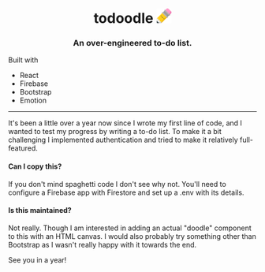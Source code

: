 <div align='center'>

# todoodle <img src='./src/assets/pencil.png' alt='logo' height='30px'/>


### An over-engineered to-do list.

</div>


Built with
- React
- Firebase
- Bootstrap
- Emotion

<hr />

It's been a little over a year now since I wrote my first line of code, and I wanted to test my progress by writing a to-do list. To make it a bit challenging I implemented authentication and tried to make it relatively full-featured.

#### Can I copy this?
If you don't mind spaghetti code I don't see why not. You'll need to configure a Firebase app with Firestore and set up a .env with its details.

#### Is this maintained?
Not really. Though I am interested in adding an actual "doodle" component to this with an HTML canvas. I would also probably try something other than Bootstrap as I wasn't really happy with it towards the end.

See you in a year!